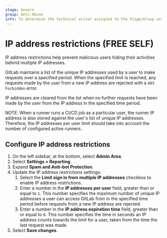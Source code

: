 ```yaml
---
stage: Govern
group: Anti-Abuse
info: To determine the technical writer assigned to the Stage/Group associated with this page, see https://handbook.gitlab.com/handbook/product/ux/technical-writing/#assignments
---
```


# IP address restrictions **(FREE SELF)**

IP address restrictions help prevent malicious users hiding their activities behind multiple IP addresses.

GitLab maintains a list of the unique IP addresses used by a user to make requests over a specified period. When the
specified limit is reached, any requests made by the user from a new IP address are rejected with a `403 Forbidden` error.

IP addresses are cleared from the list when no further requests have been made by the user from the IP address in the specified time period.

NOTE:
When a runner runs a CI/CD job as a particular user, the runner IP address is also stored against the user's list of
unique IP addresses. Therefore, the IP addresses per user limit should take into account the number of configured active runners.

## Configure IP address restrictions

1. On the left sidebar, at the bottom, select **Admin Area**.
1. Select **Settings > Reporting**.
1. Expand **Spam and Anti-bot Protection**.
1. Update the IP address restrictions settings:
   1. Select the **Limit sign in from multiple IP addresses** checkbox to enable IP address restrictions.
   1. Enter a number in the **IP addresses per user** field, greater than or equal to `1`. This number specifies the
      maximum number of unique IP addresses a user can access GitLab from in the specified time period before requests
      from a new IP address are rejected.
   1. Enter a number in the **IP address expiration time** field, greater than or equal to `0`. This number specifies the
      time in seconds an IP address counts towards the limit for a user, taken from the time the last request was made.
1. Select **Save changes**.
